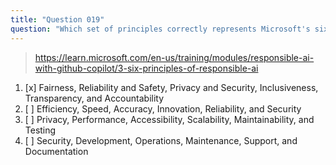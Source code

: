 ```yaml
---
title: "Question 019"
question: "Which set of principles correctly represents Microsoft's six key principles for Responsible AI that guide GitHub Copilot's development?"
---
```


> https://learn.microsoft.com/en-us/training/modules/responsible-ai-with-github-copilot/3-six-principles-of-responsible-ai
1. [x] Fairness, Reliability and Safety, Privacy and Security, Inclusiveness, Transparency, and Accountability
1. [ ] Efficiency, Speed, Accuracy, Innovation, Reliability, and Security
1. [ ] Privacy, Performance, Accessibility, Scalability, Maintainability, and Testing
1. [ ] Security, Development, Operations, Maintenance, Support, and Documentation

